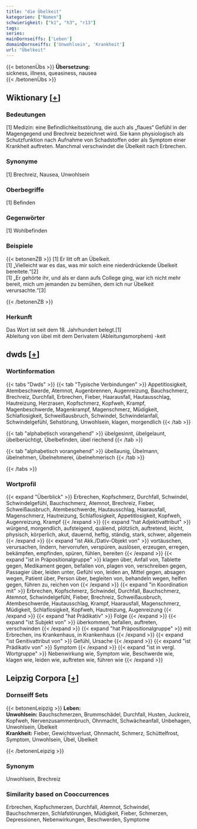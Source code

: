```yaml
---
title: "die Übelkeit"
kategorien: ["Nomen"]
schwierigkeit: ["k1", "h3", "r13"]
tags:
series:
mainDornseiffs: ['Leben']
domainDornseiffs: ['Unwohlsein', 'Krankheit']
url: "Übelkeit"
---
```


{{< betonenÜbs >}}
**Übersetzung:**  
sickness, illness, queasiness, nausea  
{{< /betonenÜbs >}}

## Wiktionary [[+](https://de.wiktionary.org/wiki/Übelkeit)]

### Bedeutungen
[1] Medizin: eine Befindlichkeitsstörung, die auch als „flaues“ Gefühl in der Magengegend und Brechreiz bezeichnet wird. Sie kann physiologisch als Schutzfunktion nach Aufnahme von Schadstoffen oder als Symptom einer Krankheit auftreten. Manchmal verschwindet die Übelkeit nach Erbrechen.  

### Synonyme
[1] Brechreiz, Nausea, Unwohlsein  

### Oberbegriffe
[1] Befinden  

### Gegenwörter
[1] Wohlbefinden  

### Beispiele
{{< betonenZB >}}
[1] Er litt oft an Übelkeit.  
[1] „Vielleicht war es das, was mir solch eine niederdrückende Übelkeit bereitete.“[2]  
[1] „Er gehörte ihr, und als er dann aufs College ging, war ich nicht mehr bereit, mich um jemanden zu bemühen, dem ich nur Übelkeit verursachte.“[3]  

{{< /betonenZB >}}
### Herkunft
Das Wort ist seit dem 18. Jahrhundert belegt.[1]  
Ableitung von übel mit dem Derivatem (Ableitungsmorphem) -keit  



## dwds [[+](https://www.dwds.de/wb/Übelkeit)]

### Wortinformation
{{< tabs "Dwds" >}}
{{< tab "Typische Verbindungen" >}}
Appetitlosigkeit, Atembeschwerde, Atemnot, Augenbrennen, Augenreizung, Bauchschmerz, Brechreiz, Durchfall, Erbrechen, Fieber, Haarausfall, Hautausschlag, Hautreizung, Herzrasen, Kopfschmerz, Kopfweh, Krampf, Magenbeschwerde, Magenkrampf, Magenschmerz, Müdigkeit, Schlaflosigkeit, Schweißausbruch, Schwindel, Schwindelanfall, Schwindelgefühl, Sehstörung, Unwohlsein, klagen, morgendlich
{{< /tab >}}

{{< tab "alphabetisch vorangehend" >}}
übelgesinnt, übelgelaunt, übelberüchtigt, Übelbefinden, übel riechend
{{< /tab >}}

{{< tab "alphabetisch vorangehend" >}}
übellaunig, Übelmann, übelnehmen, Übelnehmerei, übelnehmerisch
{{< /tab >}}

{{< /tabs >}}

### Wortprofil
{{< expand "Überblick" >}} Erbrechen, Kopfschmerz, Durchfall, Schwindel, Schwindelgefühl, Bauchschmerz, Atemnot, Brechreiz, Fieber, Schweißausbruch, Atembeschwerde, Hautausschlag, Haarausfall, Magenschmerz, Hautreizung, Schlaflosigkeit, Appetitlosigkeit, Kopfweh, Augenreizung, Krampf {{< /expand >}}
{{< expand "hat Adjektivattribut" >}} würgend, morgendlich, aufsteigend, quälend, plötzlich, auftretend, leicht, physisch, körperlich, akut, dauernd, heftig, ständig, stark, schwer, allgemein {{< /expand >}}
{{< expand "ist Akk./Dativ-Objekt von" >}} vortäuschen, verursachen, lindern, hervorrufen, verspüren, auslösen, erzeugen, erregen, bekämpfen, empfinden, spüren, fühlen, bereiten {{< /expand >}}
{{< expand "ist in Präpositionalgruppe" >}} klagen über, Anfall von, Tablette gegen, Medikament gegen, befallen von, plagen von, verschreiben gegen, Passagier über, leiden unter, Gefühl von, leiden an, Mittel gegen, absagen wegen, Patient über, Person über, begleiten von, behandeln wegen, helfen gegen, führen zu, reichen von {{< /expand >}}
{{< expand "in Koordination mit" >}} Erbrechen, Kopfschmerz, Schwindel, Durchfall, Bauchschmerz, Atemnot, Schwindelgefühl, Fieber, Brechreiz, Schweißausbruch, Atembeschwerde, Hautausschlag, Krampf, Haarausfall, Magenschmerz, Müdigkeit, Schlaflosigkeit, Kopfweh, Hautreizung, Augenreizung {{< /expand >}}
{{< expand "hat Prädikativ" >}} Folge {{< /expand >}}
{{< expand "ist Subjekt von" >}} überkommen, befallen, auftreten, verschwinden {{< /expand >}}
{{< expand "hat Präpositionalgruppe" >}} mit Erbrechen, ins Krankenhaus, in Krankenhaus {{< /expand >}}
{{< expand "ist Genitivattribut von" >}} Gefühl, Ursache {{< /expand >}}
{{< expand "ist Prädikativ von" >}} Symptom {{< /expand >}}
{{< expand "ist in vergl. Wortgruppe" >}} Nebenwirkung wie, Symptom wie, Beschwerde wie, klagen wie, leiden wie, auftreten wie, führen wie {{< /expand >}}

## Leipzig Corpora [[+](https://corpora.uni-leipzig.de/en/res?word=Übelkeit&corpusId=deu_newscrawl-public_2018)]

### Dornseiff Sets
{{< betonenLeipzig >}}
**Leben:**  
**Unwohlsein:** Bauchschmerzen, Brummschädel, Durchfall, Husten, Juckreiz, Kopfweh, Nervenzusammenbruch, Ohnmacht, Schwächeanfall, Unbehagen, Unwohlsein, Übelkeit  
**Krankheit:** Fieber, Gewichtsverlust, Ohnmacht, Schmerz, Schüttelfrost, Symptom, Unwohlsein, Übel, Übelkeit  

{{< /betonenLeipzig >}}

### Synonym
Unwohlsein, Brechreiz


### Similarity based on Cooccurrences
Erbrechen, Kopfschmerzen, Durchfall, Atemnot, Schwindel, Bauchschmerzen, Schlafstörungen, Müdigkeit, Fieber, Schmerzen, Depressionen, Nebenwirkungen, Beschwerden, Symptome

